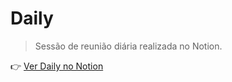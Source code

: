 # Daily

> Sessão de reunião diária realizada no Notion.

<!-- ![Visual da tabela de ideação](https://drive.google.com/uc?export=view&id=1vzeBfcq-ayA-KZ2FVMzzcYsDzdv2Bu0c) -->

👉 [Ver Daily no Notion](https://www.notion.so/1d9a56d50591805e82c8ca01fe877a45?v=1d9a56d50591803c8c56000ce21e66ee&pvs=4) 

